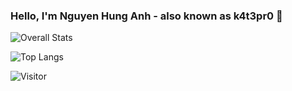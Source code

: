 ### Hello, I'm Nguyen Hung Anh - also known as k4t3pr0 👋
![Overall Stats](https://github-readme-stats.vercel.app/api?username=k4t3pr0&count_private=true&show_icons=true&hide=contribs)

![Top Langs](https://github-readme-stats.vercel.app/api/top-langs/?username=k4t3pr0&layout=compact)

![Visitor](https://visitor-badge.laobi.icu/badge?page_id=k4t3pr0.k4t3pr0)
